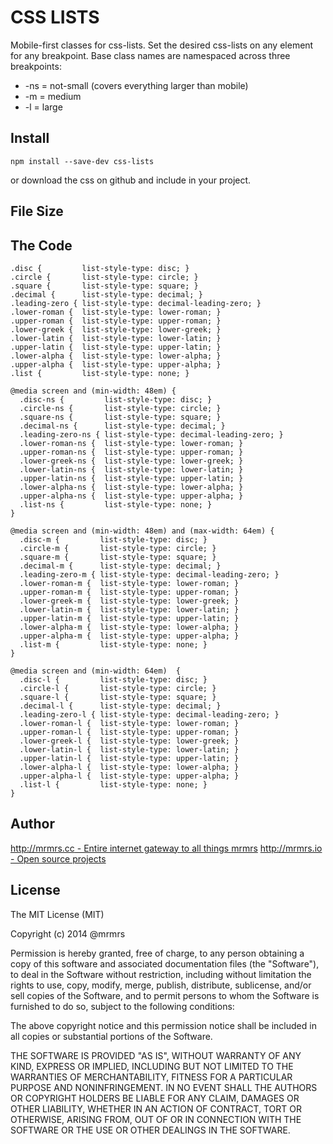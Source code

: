 # CSS LISTS

  Mobile-first classes for css-lists.
  Set the desired css-lists on any element for any breakpoint.
  Base class names are namespaced across three breakpoints:

*  -ns = not-small (covers everything larger than mobile)
*  -m  = medium
*  -l  = large

## Install
```
npm install --save-dev css-lists
```
or download the css on github and include in your project.

## File Size


## The Code
```
.disc {         list-style-type: disc; }
.circle {       list-style-type: circle; }
.square {       list-style-type: square; }
.decimal {      list-style-type: decimal; }
.leading-zero { list-style-type: decimal-leading-zero; }
.lower-roman {  list-style-type: lower-roman; }
.upper-roman {  list-style-type: upper-roman; }
.lower-greek {  list-style-type: lower-greek; }
.lower-latin {  list-style-type: lower-latin; }
.upper-latin {  list-style-type: upper-latin; }
.lower-alpha {  list-style-type: lower-alpha; }
.upper-alpha {  list-style-type: upper-alpha; }
.list {         list-style-type: none; }

@media screen and (min-width: 48em) {
  .disc-ns {         list-style-type: disc; }
  .circle-ns {       list-style-type: circle; }
  .square-ns {       list-style-type: square; }
  .decimal-ns {      list-style-type: decimal; }
  .leading-zero-ns { list-style-type: decimal-leading-zero; }
  .lower-roman-ns {  list-style-type: lower-roman; }
  .upper-roman-ns {  list-style-type: upper-roman; }
  .lower-greek-ns {  list-style-type: lower-greek; }
  .lower-latin-ns {  list-style-type: lower-latin; }
  .upper-latin-ns {  list-style-type: upper-latin; }
  .lower-alpha-ns {  list-style-type: lower-alpha; }
  .upper-alpha-ns {  list-style-type: upper-alpha; }
  .list-ns {         list-style-type: none; }
}

@media screen and (min-width: 48em) and (max-width: 64em) {
  .disc-m {         list-style-type: disc; }
  .circle-m {       list-style-type: circle; }
  .square-m {       list-style-type: square; }
  .decimal-m {      list-style-type: decimal; }
  .leading-zero-m { list-style-type: decimal-leading-zero; }
  .lower-roman-m {  list-style-type: lower-roman; }
  .upper-roman-m {  list-style-type: upper-roman; }
  .lower-greek-m {  list-style-type: lower-greek; }
  .lower-latin-m {  list-style-type: lower-latin; }
  .upper-latin-m {  list-style-type: upper-latin; }
  .lower-alpha-m {  list-style-type: lower-alpha; }
  .upper-alpha-m {  list-style-type: upper-alpha; }
  .list-m {         list-style-type: none; }
}

@media screen and (min-width: 64em)  {
  .disc-l {         list-style-type: disc; }
  .circle-l {       list-style-type: circle; }
  .square-l {       list-style-type: square; }
  .decimal-l {      list-style-type: decimal; }
  .leading-zero-l { list-style-type: decimal-leading-zero; }
  .lower-roman-l {  list-style-type: lower-roman; }
  .upper-roman-l {  list-style-type: upper-roman; }
  .lower-greek-l {  list-style-type: lower-greek; }
  .lower-latin-l {  list-style-type: lower-latin; }
  .upper-latin-l {  list-style-type: upper-latin; }
  .lower-alpha-l {  list-style-type: lower-alpha; }
  .upper-alpha-l {  list-style-type: upper-alpha; }
  .list-l {         list-style-type: none; }
}

```

## Author

[http://mrmrs.cc - Entire internet gateway to all things mrmrs](http://mrmrs.cc)
[http://mrmrs.io - Open source projects](http://mrmrs.io)

## License

The MIT License (MIT)

Copyright (c) 2014 @mrmrs

Permission is hereby granted, free of charge, to any person obtaining a copy
of this software and associated documentation files (the "Software"), to deal
in the Software without restriction, including without limitation the rights
to use, copy, modify, merge, publish, distribute, sublicense, and/or sell
copies of the Software, and to permit persons to whom the Software is
furnished to do so, subject to the following conditions:

The above copyright notice and this permission notice shall be included in
all copies or substantial portions of the Software.

THE SOFTWARE IS PROVIDED "AS IS", WITHOUT WARRANTY OF ANY KIND, EXPRESS OR
IMPLIED, INCLUDING BUT NOT LIMITED TO THE WARRANTIES OF MERCHANTABILITY,
FITNESS FOR A PARTICULAR PURPOSE AND NONINFRINGEMENT. IN NO EVENT SHALL THE
AUTHORS OR COPYRIGHT HOLDERS BE LIABLE FOR ANY CLAIM, DAMAGES OR OTHER
LIABILITY, WHETHER IN AN ACTION OF CONTRACT, TORT OR OTHERWISE, ARISING FROM,
OUT OF OR IN CONNECTION WITH THE SOFTWARE OR THE USE OR OTHER DEALINGS IN
THE SOFTWARE.

